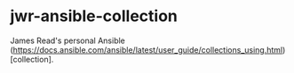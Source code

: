 # jwr-ansible-collection

James Read's personal Ansible
(https://docs.ansible.com/ansible/latest/user_guide/collections_using.html)[collection].
